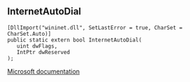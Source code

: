 ## InternetAutoDial

```
[DllImport("wininet.dll", SetLastError = true, CharSet = CharSet.Auto)]
public static extern bool InternetAutoDial(
   uint dwFlags,
   IntPtr dwReserved
);
```

[Microsoft documentation](https://docs.microsoft.com/en-us/windows/win32/api/wininet/nf-wininet-internetautodial)
